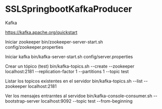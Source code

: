 # SSLSpringbootKafkaProducer

Kafka

https://kafka.apache.org/quickstart

Iniciar zookeeper
bin/zookeeper-server-start.sh config/zookeeper.properties

Iniciar kafka
bin/kafka-server-start.sh config/server.properties

Crear un tópico (test)
bin/kafka-topics.sh --create --zookeeper localhost:2181 --replication-factor 1 --partitions 1 --topic test

Listar los topicos existentes en el servidor
bin/kafka-topics.sh --list --zookeeper localhost:2181

Ver los mensajes entrarntes al servidoe
bin/kafka-console-consumer.sh --bootstrap-server localhost:9092 --topic test --from-beginning
